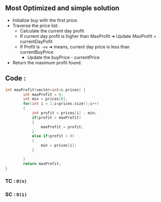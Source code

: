 ## Most Optimized and simple solution
- Initialize buy with the first price.
- Traverse the price list:
  - Calculate the current day profit
  - If current day profit is higher than MaxProfit ➔ Update MaxProfit = currentDayPofit
  - If Profit is `-ve` ➔ means, current day price is less than currentBuyPrice
    - Update the buyPrice - currentPrice
- Return the maximum profit found.
## Code :
```cpp
int maxProfit(vector<int>& prices) {
        int maxProfit = 0;
        int min = prices[0];
        for(int i = 1;i<prices.size();i++)
        {
            int profit = prices[i] - min;
            if(profit > maxProfit)
            {
                maxProfit = profit;
            }
            else if(profit < 0)
            {
                min = prices[i];
            }

        }
        return maxProfit;
}
```
### TC : `O(n)`
### SC : `O(1)`

